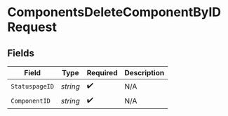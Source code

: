 # ComponentsDeleteComponentByIDRequest


## Fields

| Field              | Type               | Required           | Description        |
| ------------------ | ------------------ | ------------------ | ------------------ |
| `StatuspageID`     | *string*           | :heavy_check_mark: | N/A                |
| `ComponentID`      | *string*           | :heavy_check_mark: | N/A                |